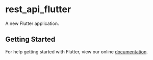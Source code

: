 # rest_api_flutter

A new Flutter application.

## Getting Started

For help getting started with Flutter, view our online
[documentation](https://flutter.io/).
